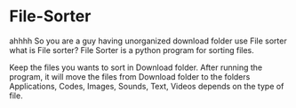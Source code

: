 # File-Sorter
ahhhh So you are a guy having unorganized download folder
use File sorter
what is File sorter?
File Sorter is a python program for sorting files.

Keep the files you wants to sort in Download folder. After running the program, it will move the files from Download folder to the folders Applications, Codes, Images, Sounds, Text, Videos depends on the type of file.

